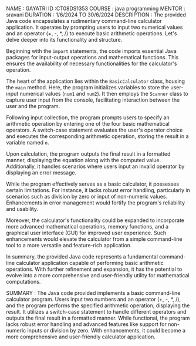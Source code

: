 NAME : GAYATRI
ID :CT08DS1353
COURSE : java programming
MENTOR : sravani
DURATION : 1/6/2024 TO 30/6/2024 
DESCRIPTION :
             The provided Java code encapsulates a rudimentary command-line calculator application. It operates by prompting users to input two numerical values and an operator (+, -, *, /) to execute basic arithmetic operations. Let's delve deeper into its functionality and structure.

Beginning with the `import` statements, the code imports essential Java packages for input-output operations and mathematical functions. This ensures the availability of necessary functionalities for the calculator's operation.

The heart of the application lies within the `BasicCalculator` class, housing the `main` method. Here, the program initializes variables to store the user-input numerical values (`num1` and `num2`). It then employs the `Scanner` class to capture user input from the console, facilitating interaction between the user and the program.

Following input collection, the program prompts users to specify an arithmetic operation by entering one of the four basic mathematical operators. A switch-case statement evaluates the user's operator choice and executes the corresponding arithmetic operation, storing the result in a variable named `o`.

Upon calculation, the program outputs the final result in a formatted manner, displaying the equation along with the computed value. Additionally, it handles scenarios where users input an invalid operator by displaying an error message.

While the program effectively serves as a basic calculator, it possesses certain limitations. For instance, it lacks robust error handling, particularly in scenarios such as division by zero or input of non-numeric values. Enhancements in error management would fortify the program's reliability and usability.

Moreover, the calculator's functionality could be expanded to incorporate more advanced mathematical operations, memory functions, and a graphical user interface (GUI) for improved user experience. Such enhancements would elevate the calculator from a simple command-line tool to a more versatile and feature-rich application.

In summary, the provided Java code represents a fundamental command-line calculator application capable of performing basic arithmetic operations. With further refinement and expansion, it has the potential to evolve into a more comprehensive and user-friendly utility for mathematical computations.

SUMMARY :
         The Java code provided implements a basic command-line calculator program. Users input two numbers and an operator (+, -, *, /), and the program performs the specified arithmetic operation, displaying the result. It utilizes a switch-case statement to handle different operators and outputs the final result in a formatted manner. While functional, the program lacks robust error handling and advanced features like support for non-numeric inputs or division by zero. With enhancements, it could become a more comprehensive and user-friendly calculator application.
